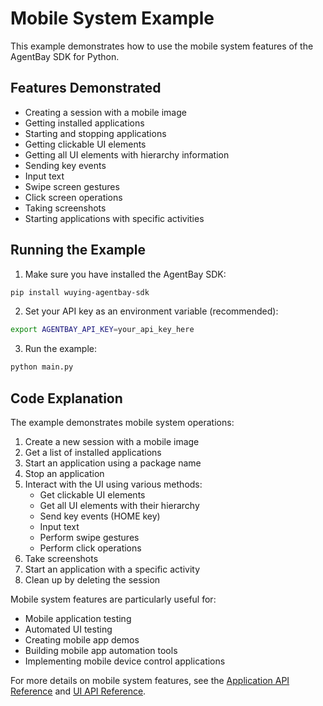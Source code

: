 # Mobile System Example

This example demonstrates how to use the mobile system features of the AgentBay SDK for Python.

## Features Demonstrated

- Creating a session with a mobile image
- Getting installed applications
- Starting and stopping applications
- Getting clickable UI elements
- Getting all UI elements with hierarchy information
- Sending key events
- Input text
- Swipe screen gestures
- Click screen operations
- Taking screenshots
- Starting applications with specific activities

## Running the Example

1. Make sure you have installed the AgentBay SDK:

```bash
pip install wuying-agentbay-sdk
```

2. Set your API key as an environment variable (recommended):

```bash
export AGENTBAY_API_KEY=your_api_key_here
```

3. Run the example:

```bash
python main.py
```

## Code Explanation

The example demonstrates mobile system operations:

1. Create a new session with a mobile image
2. Get a list of installed applications
3. Start an application using a package name
4. Stop an application
5. Interact with the UI using various methods:
   - Get clickable UI elements
   - Get all UI elements with their hierarchy
   - Send key events (HOME key)
   - Input text
   - Perform swipe gestures
   - Perform click operations
6. Take screenshots
7. Start an application with a specific activity
8. Clean up by deleting the session

Mobile system features are particularly useful for:

- Mobile application testing
- Automated UI testing
- Creating mobile app demos
- Building mobile app automation tools
- Implementing mobile device control applications

For more details on mobile system features, see the [Application API Reference](../../api-reference/application.md) and [UI API Reference](../../api-reference/ui.md).
